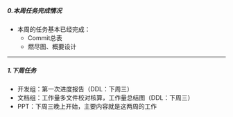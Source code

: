 ##### 0.本周任务完成情况
* 本周的任务基本已经完成：
  * Commit总表
  * 燃尽图、概要设计

---
##### 1.下周任务
* 开发组：第一次进度报告（DDL：下周三）
* 文档组：工作量多文件校对核算，工作量总结图（DDL：下周三）
* PPT：下周三晚上开始，主要内容就是这两周的工作
